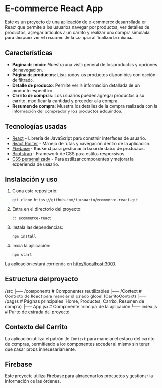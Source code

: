 # E-commerce React App

Este es un proyecto de una aplicación de e-commerce desarrollada en React que permite a los usuarios navegar por productos, ver detalles de productos, agregar artículos a un carrito y realizar una compra simulada para despues ver el resumen de la compra al finalizar la misma..

## Características

- **Página de inicio**: Muestra una vista general de los productos y opciones de navegación.
- **Página de productos**: Lista todos los productos disponibles con opción de filtrado.
- **Detalle de producto**: Permite ver la información detallada de un producto específico.
- **Carrito de compras**: Los usuarios pueden agregar productos a su carrito, modificar la cantidad y proceder a la compra.
- **Resumen de compra**: Muestra los detalles de la compra realizada con la información del comprador y los productos adquiridos.
  
## Tecnologías usadas

- [React](https://reactjs.org/) - Librería de JavaScript para construir interfaces de usuario.
- [React Router](https://reactrouter.com/) - Manejo de rutas y navegación dentro de la aplicación.
- [Firebase](https://firebase.google.com/) - Backend para gestionar la base de datos de productos.
- [Bootstrap](https://getbootstrap.com/) - Framework de CSS para estilos responsivos.
- [CSS personalizado](./src/styles) - Para estilizar componentes y mejorar la experiencia de usuario.

## Instalación y uso

1. Clona este repositorio:
    ```bash
    git clone https://github.com/tuusuario/ecommerce-react.git
    ```

2. Entra en el directorio del proyecto:
    ```bash
    cd ecommerce-react
    ```

3. Instala las dependencias:
    ```bash
    npm install
    ```

4. Inicia la aplicación:
    ```bash
    npm start
    ```

La aplicación estará corriendo en [http://localhost:3000](http://localhost:3000).

## Estructura del proyecto

/src 
├── /components # Componentes reutilizables 
├── /Context # Contexto de React para manejar el estado global (CarritoContext) ├── /pages # Páginas principales (Home, Productos, Carrito, Resumen de compra) 
├── App.jsx # Componente principal de la aplicación 
└── index.js # Punto de entrada del proyecto

## Contexto del Carrito

La aplicación utiliza el patrón de `Context` para manejar el estado del carrito de compras, permitiendo a los componentes acceder al mismo sin tener que pasar props innecesariamente.

## Firebase

Este proyecto utiliza Firebase para almacenar los productos y gestionar la información de las órdenes. 
